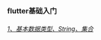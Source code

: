 ### flutter基础入门

###### [1、基本数据类型、String、集合](https://github.com/sunnnydaydev/flutter_app/blob/master/1%E3%80%81%E5%9F%BA%E6%9C%AC%E6%95%B0%E6%8D%AE%E7%B1%BB%E5%9E%8B%E3%80%81String%E3%80%81%E9%9B%86%E5%90%88.md)
